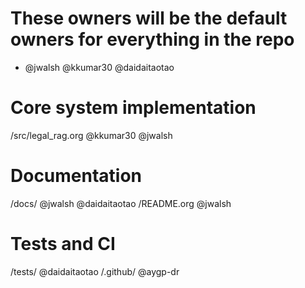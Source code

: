 # These owners will be the default owners for everything in the repo
* @jwalsh @kkumar30 @daidaitaotao

# Core system implementation
/src/legal_rag.org @kkumar30 @jwalsh

# Documentation
/docs/ @jwalsh @daidaitaotao
/README.org @jwalsh

# Tests and CI
/tests/ @daidaitaotao
/.github/ @aygp-dr
